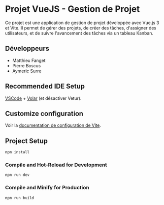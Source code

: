 # Projet VueJS - Gestion de Projet

Ce projet est une application de gestion de projet développée avec Vue.js 3 et Vite. Il permet de gérer des projets, de créer des tâches, d'assigner des utilisateurs, et de suivre l'avancement des tâches via un tableau Kanban.

## Développeurs

- Matthieu Fanget
- Pierre Boscus
- Aymeric Surre

## Recommended IDE Setup

[VSCode](https://code.visualstudio.com/) + [Volar](https://marketplace.visualstudio.com/items?itemName=Vue.volar) (et désactiver Vetur).

## Customize configuration

Voir la [documentation de configuration de Vite](https://vite.dev/config/).

## Project Setup

```sh
npm install
```

### Compile and Hot-Reload for Development

```sh
npm run dev
```

### Compile and Minify for Production

```sh
npm run build
```
